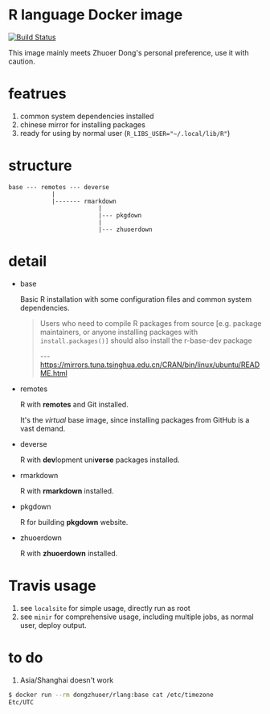 # R language Docker image
[![Build Status](https://travis-ci.com/dongzhuoer/docker-rlang.svg?branch=master)](https://travis-ci.com/dongzhuoer/docker-rlang)

This image mainly meets Zhuoer Dong's personal preference, use it with caution.



# featrues 

1. common system dependencies installed
1. chinese mirror for installing packages
1. ready for using by normal user (`R_LIBS_USER="~/.local/lib/R"`)



# structure

```
base --- remotes --- deverse
            |
            |------- rmarkdown 
                         |
                         |--- pkgdown 
                         |
                         |--- zhuoerdown 
```



# detail

- base 

  Basic R installation with some configuration files and common system dependencies.
  
  > Users who need to compile R packages from source [e.g. package maintainers, or anyone installing packages with `install.packages()]` should also install the r-base-dev package
  > 
  > --- https://mirrors.tuna.tsinghua.edu.cn/CRAN/bin/linux/ubuntu/README.html  

- remotes

  R with **remotes** and Git installed. 

  It's the _virtual_ base image, since installing packages from GitHub is a vast demand.

- deverse
  
  R with **dev**lopment uni**verse** packages installed.

- rmarkdown
  
  R with **rmarkdown** installed.

- pkgdown
  
  R for building **pkgdown** website.

- zhuoerdown
  
  R with **zhuoerdown** installed.



# Travis usage

1. see `localsite` for simple usage, directly run as root
1. see `minir` for comprehensive usage, including multiple jobs, as normal user, deploy output.



# to do

1.  Asia/Shanghai doesn't work

```bash
$ docker run --rm dongzhuoer/rlang:base cat /etc/timezone
Etc/UTC
```